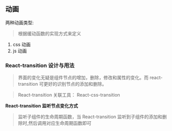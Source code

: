 ## 动画

两种动画类型:

> 根据缓动函数的实现方式来定义

1. css 动画
2. js 动画

### React-transition 设计与用法

> 界面的变化无疑是组件节点的增加，删除，修改和属性的变化。而 react-transition 可更好的识别节点的添加和删除。

> React-transition 关联工具： React-css-transition

**React-transition 监听节点变化方式**

> 监听子组件的生命周期函数，当 React-transition 监听到子组件的添加和删除时,然后调用对应生命周期函数即可
